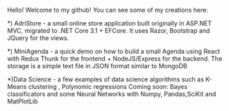 Hello! Welcome to my github! You can see some of my creations here:

*) AdriStore - a small online store application built originally in ASP.NET MVC, migrated to .NET Core 3.1 + EFCore. It uses Razor, Bootstrap and JQuery for the views.

*) MiniAgenda - a quick demo on how to build a small Agenda using React with Redux Thunk for the frontend + NodeJS/Express for the backend. The storage is a simple text file in
JSON format similar to MongoDB

*)Data Science - a few examples of data science algorithms such as K-Means clustering , Polynomic regressions
Coming soon: Bayes classificators and some Neural Networks with Numpy, Pandas,SciKit and MatPlotLib
